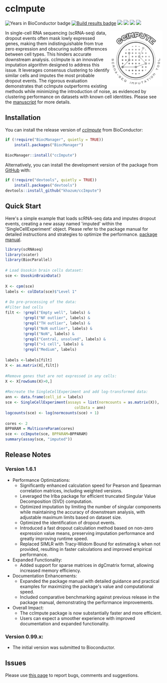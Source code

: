 # ccImpute 
<a><img src="https://www.bioconductor.org/shields/years-in-bioc/ccImpute.svg" alt="Years in BioConductor badge" title="How long since the package was first in a released Bioconductor version (or is it in devel only)."/> </a>
<a href="https://bioconductor.org/checkResults/release/bioc-LATEST/ccImpute/"><img src="https://www.bioconductor.org/shields/build/release/bioc/ccImpute.svg" alt="Build results badge" title="build results; click for full report"/></a>
<a href='https://www.gnu.org/licenses/gpl-3.0'><img src="https://img.shields.io/badge/License-GPLv3-blue.svg"/></a>
<a href='https://bmcbioinformatics.biomedcentral.com/articles/10.1186/s12859-022-04814-8'><img src="https://img.shields.io/badge/Manuscript-gray"/></a>
<a href='https://www.bioconductor.org/packages/release/bioc/vignettes/ccImpute/inst/doc/ccImpute.html'><img src="https://img.shields.io/badge/Package-Manual-blue"/></a>
<a href='https://www.bioconductor.org/packages/release/bioc/manuals/ccImpute/man/ccImpute.pdf'><img src="https://img.shields.io/badge/Reference-Manual-blue"/></a>


<a href='https://www.bioconductor.org/packages/release/bioc/html/ccImpute.html'><img src='man/figures/logo.png' align="right" height="180"/></a>


In single-cell RNA sequencing (scRNA-seq) data, dropout events often mask lowly expressed genes, making them indistinguishable from true zero expression and obscuring subtle differences between cell types. This hinders accurate downstream analysis. ccImpute is an innovative imputation algorithm designed to address this issue. It leverages consensus clustering to identify similar cells and imputes the most probable dropout events. The rigorous evaluation demonstrates that ccImpute outperforms existing methods while minimizing the introduction of noise, as evidenced by clustering performance on datasets with known cell identities. Please see the [manuscript](https://bmcbioinformatics.biomedcentral.com/articles/10.1186/s12859-022-04814-8) for more details.

## Installation
You can install the release version of
*[ccImpute](https://www.bioconductor.org/packages/release/bioc/html/ccImpute.html)*
from BioConductor:
``` r
if (!require("BiocManager", quietly = TRUE))
    install.packages("BiocManager")

BiocManager::install("ccImpute")
```
Alternatively, you can install the development version of the package from [GitHub](https://github.com/khazum/ccImpute) with:
``` r
if (!require("devtools", quietly = TRUE))
    install.packages("devtools")
devtools::install_github("khazum/ccImpute")
```
## Quick Start
Here's a simple example that loads scRNA-seq data and imputes dropout events, creating a new assay named 'imputed' within the 'SingleCellExperiment' object. Please refer to the package manual for detailed instructions and strategies to optimize the performance. [package manual](https://www.bioconductor.org/packages/release/bioc/vignettes/ccImpute/inst/doc/ccImpute.html).
``` r
library(scRNAseq)
library(scater)
library(BiocParallel)

# Load Usoskin brain cells dataset:
sce <- UsoskinBrainData()

X <- cpm(sce)
labels <- colData(sce)$"Level 1"

# Do pre-processing of the data:
#Filter bad cells
filt <- !grepl("Empty well", labels) &
        !grepl("NF outlier", labels) &
        !grepl("TH outlier", labels) &
        !grepl("NoN outlier", labels) &
        !grepl("NoN", labels) &
        !grepl("Central, unsolved", labels) &
        !grepl(">1 cell", labels) &
        !grepl("Medium", labels)

labels <-labels[filt]
X <- as.matrix(X[,filt])

#Remove genes that are not expressed in any cells:
X <- X[rowSums(X)>0,]

#Recreate the SingleCellExperiment and add log-transformed data:
ann <- data.frame(cell_id = labels)
sce <- SingleCellExperiment(assays = list(normcounts = as.matrix(X)), 
                               colData = ann)
logcounts(sce) <- log(normcounts(sce) + 1)

cores <- 2
BPPARAM = MulticoreParam(cores)
sce <- ccImpute(sce, BPPARAM=BPPARAM)
summary(assay(sce, "imputed"))
```
## Release Notes
### Version 1.6.1
- Performance Optimizations:
    - Significantly enhanced calculation speed for Pearson and Spearman 
      correlation matrices, including weighted versions.
    - Leveraged the Irlba package for efficient truncated Singular Value 
      Decomposition (SVD) computation.
    - Optimized imputation by limiting the number of singular components while 
      maintaining the accuracy of downstream analysis, with adjustable maximum 
      limits based on dataset size.
    - Optimized the identification of dropout events.
    - Introduced a fast dropout calculation method based on non-zero expression
      value means, preserving imputation performance and greatly improving 
      runtime speed.
    - Replaced SIMLR with Tracy-Widom Bound for estimating k when not provided,
      resulting in faster calculations and improved empirical performance.
- Expanded Functionality:
    - Added support for sparse matrices in dgCmatrix format, allowing increased memory 
      efficiency.
- Documentation Enhancements:
    - Expanded the package manual with detailed guidance and practical examples for
      maximizing the package's value and computational speed.
    - Included comparative benchmarking against previous release in the
      package manual, demonstrating the performance improvements.
- Overall Impact:
    - The ccImpute package is now substantially faster and more efficient.
    - Users can expect a smoother experience with improved documentation and
      expanded functionality.
### Version 0.99.x:
- The initial version was submitted to Bioconductor.

## Issues
Please use [this page](https://github.com/khazum/ccImpute/issues) to report bugs, comments and suggestions.
